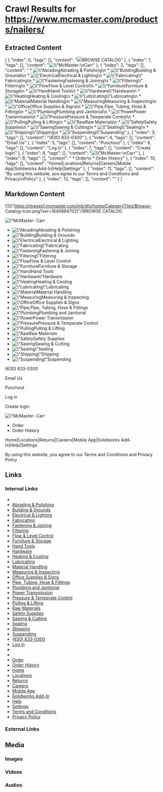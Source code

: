 # Crawl Results for https://www.mcmaster.com/products/nailers/

## Extracted Content

[
    {
        "index": 0,
        "tags": [],
        "content": "![](\\\\\"https://images1.mcmaster.com/init/gfx/home/CategoryTiles/Browse-\nCatalog-Icon.png?ver=1640884702\\\\\"/)BROWSE CATALOG"
    },
    {
        "index": 1,
        "tags": [],
        "content": "![\\\\\"McMaster-\nCarr](\\\\\"https://images1.mcmaster.com/init/gfx/MastheadLogo.svg?ver=1545146094\\\\\"/)"
    },
    {
        "index": 2,
        "tags": [],
        "content": "  * ![\\\\\"Abrading](\\\\\"https://images1.mcmaster.com/init/gfx/home/BrowseCatalogCategoryImages/1x/Abrading-and-Polishing-Catalog.png?ver=1658507392\\\\\"/)Abrading & Polishing\n  * ![\\\\\"Building](\\\\\"https://images1.mcmaster.com/init/gfx/home/BrowseCatalogCategoryImages/1x/Building-and-Grounds-Catalog.png?ver=1658507392\\\\\"/)Building & Grounds\n  * ![\\\\\"Electrical](\\\\\"https://images1.mcmaster.com/init/gfx/home/BrowseCatalogCategoryImages/1x/Electrical-and-Lighting-Catalog.png?ver=1658507392\\\\\"/)Electrical & Lighting\n  * ![\\\\\"Fabricating\\\\\"](\\\\\"https://images1.mcmaster.com/init/gfx/home/BrowseCatalogCategoryImages/1x/Fabricating-Catalog.png?ver=1658507392\\\\\"/)Fabricating\n  * ![\\\\\"Fastening](\\\\\"https://images1.mcmaster.com/init/gfx/home/BrowseCatalogCategoryImages/1x/Fastening-and-Joining-Catalog.png?ver=1658507392\\\\\"/)Fastening & Joining\n  * ![\\\\\"Filtering\\\\\"](\\\\\"https://images1.mcmaster.com/init/gfx/home/BrowseCatalogCategoryImages/1x/Filtering-Catalog.png?ver=1658507392\\\\\"/)Filtering\n  * ![\\\\\"Flow](\\\\\"https://images1.mcmaster.com/init/gfx/home/BrowseCatalogCategoryImages/1x/Flow-and-Level-Control-Catalog.png?ver=1658507392\\\\\"/)Flow & Level Control\n  * ![\\\\\"Furniture](\\\\\"https://images1.mcmaster.com/init/gfx/home/BrowseCatalogCategoryImages/1x/Furniture-and-Storage-Catalog.png?ver=1658507392\\\\\"/)Furniture & Storage\n  * ![\\\\\"Hand](\\\\\"https://images1.mcmaster.com/init/gfx/home/BrowseCatalogCategoryImages/1x/Hand-Tools-Catalog.png?ver=1658507392\\\\\"/)Hand Tools\n  * ![\\\\\"Hardware\\\\\"](\\\\\"https://images1.mcmaster.com/init/gfx/home/BrowseCatalogCategoryImages/1x/Hardware-Catalog.png?ver=1658507392\\\\\"/)Hardware\n  * ![\\\\\"Heating](\\\\\"https://images1.mcmaster.com/init/gfx/home/BrowseCatalogCategoryImages/1x/Heating-and-Cooling-Catalog.png?ver=1658507392\\\\\"/)Heating & Cooling\n  * ![\\\\\"Lubricating\\\\\"](\\\\\"https://images1.mcmaster.com/init/gfx/home/BrowseCatalogCategoryImages/1x/Lubricating-Catalog.png?ver=1658507392\\\\\"/)Lubricating\n  * ![\\\\\"Material](\\\\\"https://images1.mcmaster.com/init/gfx/home/BrowseCatalogCategoryImages/1x/Material-Handling-Catalog.png?ver=1658507392\\\\\"/)Material Handling\n  * ![\\\\\"Measuring](\\\\\"https://images1.mcmaster.com/init/gfx/home/BrowseCatalogCategoryImages/1x/Measuring-and-Inspecting-Catalog.png?ver=1658507392\\\\\"/)Measuring & Inspecting\n  * ![\\\\\"Office](\\\\\"https://images1.mcmaster.com/init/gfx/home/BrowseCatalogCategoryImages/1x/Office-Supplies-and-Signs-Catalog.png?ver=1658507392\\\\\"/)Office Supplies & Signs\n  * ![\\\\\"Pipe,](\\\\\"https://images1.mcmaster.com/init/gfx/home/BrowseCatalogCategoryImages/1x/Pipe-Tubing-Hose-and-Fittings-Catalog.png?ver=1658507392\\\\\"/)Pipe, Tubing, Hose & Fittings\n  * ![\\\\\"Plumbing](\\\\\"https://images1.mcmaster.com/init/gfx/home/BrowseCatalogCategoryImages/1x/Plumbing-and-Janitorial-Catalog.png?ver=1658507392\\\\\"/)Plumbing and Janitorial\n  * ![\\\\\"Power](\\\\\"https://images1.mcmaster.com/init/gfx/home/BrowseCatalogCategoryImages/1x/Power-Transmission-Catalog.png?ver=1658507392\\\\\"/)Power Transmission\n  * ![\\\\\"Pressure](\\\\\"https://images1.mcmaster.com/init/gfx/home/BrowseCatalogCategoryImages/1x/Pressure-and-Temperature-Control-Catalog.png?ver=1658507392\\\\\"/)Pressure & Temperate Control\n  * ![\\\\\"Pulling](\\\\\"https://images1.mcmaster.com/init/gfx/home/BrowseCatalogCategoryImages/1x/Pulling-and-Lifting-Catalog.png?ver=1658507392\\\\\"/)Pulling & Lifting\n  * ![\\\\\"Raw](\\\\\"https://images1.mcmaster.com/init/gfx/home/BrowseCatalogCategoryImages/1x/Raw-Materials-Catalog.png?ver=1658507392\\\\\"/)Raw Materials\n  * ![\\\\\"Safety](\\\\\"https://images1.mcmaster.com/init/gfx/home/BrowseCatalogCategoryImages/1x/Safety-Supplies-Catalog.png?ver=1658507392\\\\\"/)Safety Supplies\n  * ![\\\\\"Sawing](\\\\\"https://images1.mcmaster.com/init/gfx/home/BrowseCatalogCategoryImages/1x/Sawing-and-Cutting-Catalog.png?ver=1658507392\\\\\"/)Sawing & Cutting\n  * ![\\\\\"Sealing\\\\\"](\\\\\"https://images1.mcmaster.com/init/gfx/home/BrowseCatalogCategoryImages/1x/Sealing-Catalog.png?ver=1658507392\\\\\"/)Sealing\n  * ![\\\\\"Shipping\\\\\"](\\\\\"https://images1.mcmaster.com/init/gfx/home/BrowseCatalogCategoryImages/1x/Shipping-Catalog.png?ver=1658507392\\\\\"/)Shipping\n  * ![\\\\\"Suspending\\\\\"](\\\\\"https://images1.mcmaster.com/init/gfx/home/BrowseCatalogCategoryImages/1x/Suspending-Catalog.png?ver=1658507392\\\\\"/)Suspending"
    },
    {
        "index": 3,
        "tags": [],
        "content": "(630) 833-0300"
    },
    {
        "index": 4,
        "tags": [],
        "content": "Email Us"
    },
    {
        "index": 5,
        "tags": [],
        "content": "Punchout"
    },
    {
        "index": 6,
        "tags": [],
        "content": "Log in"
    },
    {
        "index": 7,
        "tags": [],
        "content": "Create login"
    },
    {
        "index": 8,
        "tags": [],
        "content": "![\\\\\"McMaster-\nCarr](\\\\\"https://images1.mcmaster.com/init/gfx/MastheadLogo.svg?ver=1545146094\\\\\"/)"
    },
    {
        "index": 9,
        "tags": [],
        "content": "  * Order\n  * Order History"
    },
    {
        "index": 10,
        "tags": [],
        "content": "Home|Locations|Returns|Careers|Mobile App|Solidworks Add-In|Help|Settings"
    },
    {
        "index": 11,
        "tags": [],
        "content": "By using this website, you agree to our Terms and Conditions and Privacy\nPolicy"
    },
    {
        "index": 12,
        "tags": [],
        "content": ""
    }
]

## Markdown Content

![](\\"https://images1.mcmaster.com/init/gfx/home/CategoryTiles/Browse-
Catalog-Icon.png?ver=1640884702\\"/)BROWSE CATALOG

![\\"McMaster-
Carr](\\"https://images1.mcmaster.com/init/gfx/MastheadLogo.svg?ver=1545146094\\"/)

  * ![\\"Abrading](\\"https://images1.mcmaster.com/init/gfx/home/BrowseCatalogCategoryImages/1x/Abrading-and-Polishing-Catalog.png?ver=1658507392\\"/)Abrading & Polishing
  * ![\\"Building](\\"https://images1.mcmaster.com/init/gfx/home/BrowseCatalogCategoryImages/1x/Building-and-Grounds-Catalog.png?ver=1658507392\\"/)Building & Grounds
  * ![\\"Electrical](\\"https://images1.mcmaster.com/init/gfx/home/BrowseCatalogCategoryImages/1x/Electrical-and-Lighting-Catalog.png?ver=1658507392\\"/)Electrical & Lighting
  * ![\\"Fabricating\\"](\\"https://images1.mcmaster.com/init/gfx/home/BrowseCatalogCategoryImages/1x/Fabricating-Catalog.png?ver=1658507392\\"/)Fabricating
  * ![\\"Fastening](\\"https://images1.mcmaster.com/init/gfx/home/BrowseCatalogCategoryImages/1x/Fastening-and-Joining-Catalog.png?ver=1658507392\\"/)Fastening & Joining
  * ![\\"Filtering\\"](\\"https://images1.mcmaster.com/init/gfx/home/BrowseCatalogCategoryImages/1x/Filtering-Catalog.png?ver=1658507392\\"/)Filtering
  * ![\\"Flow](\\"https://images1.mcmaster.com/init/gfx/home/BrowseCatalogCategoryImages/1x/Flow-and-Level-Control-Catalog.png?ver=1658507392\\"/)Flow & Level Control
  * ![\\"Furniture](\\"https://images1.mcmaster.com/init/gfx/home/BrowseCatalogCategoryImages/1x/Furniture-and-Storage-Catalog.png?ver=1658507392\\"/)Furniture & Storage
  * ![\\"Hand](\\"https://images1.mcmaster.com/init/gfx/home/BrowseCatalogCategoryImages/1x/Hand-Tools-Catalog.png?ver=1658507392\\"/)Hand Tools
  * ![\\"Hardware\\"](\\"https://images1.mcmaster.com/init/gfx/home/BrowseCatalogCategoryImages/1x/Hardware-Catalog.png?ver=1658507392\\"/)Hardware
  * ![\\"Heating](\\"https://images1.mcmaster.com/init/gfx/home/BrowseCatalogCategoryImages/1x/Heating-and-Cooling-Catalog.png?ver=1658507392\\"/)Heating & Cooling
  * ![\\"Lubricating\\"](\\"https://images1.mcmaster.com/init/gfx/home/BrowseCatalogCategoryImages/1x/Lubricating-Catalog.png?ver=1658507392\\"/)Lubricating
  * ![\\"Material](\\"https://images1.mcmaster.com/init/gfx/home/BrowseCatalogCategoryImages/1x/Material-Handling-Catalog.png?ver=1658507392\\"/)Material Handling
  * ![\\"Measuring](\\"https://images1.mcmaster.com/init/gfx/home/BrowseCatalogCategoryImages/1x/Measuring-and-Inspecting-Catalog.png?ver=1658507392\\"/)Measuring & Inspecting
  * ![\\"Office](\\"https://images1.mcmaster.com/init/gfx/home/BrowseCatalogCategoryImages/1x/Office-Supplies-and-Signs-Catalog.png?ver=1658507392\\"/)Office Supplies & Signs
  * ![\\"Pipe,](\\"https://images1.mcmaster.com/init/gfx/home/BrowseCatalogCategoryImages/1x/Pipe-Tubing-Hose-and-Fittings-Catalog.png?ver=1658507392\\"/)Pipe, Tubing, Hose & Fittings
  * ![\\"Plumbing](\\"https://images1.mcmaster.com/init/gfx/home/BrowseCatalogCategoryImages/1x/Plumbing-and-Janitorial-Catalog.png?ver=1658507392\\"/)Plumbing and Janitorial
  * ![\\"Power](\\"https://images1.mcmaster.com/init/gfx/home/BrowseCatalogCategoryImages/1x/Power-Transmission-Catalog.png?ver=1658507392\\"/)Power Transmission
  * ![\\"Pressure](\\"https://images1.mcmaster.com/init/gfx/home/BrowseCatalogCategoryImages/1x/Pressure-and-Temperature-Control-Catalog.png?ver=1658507392\\"/)Pressure & Temperate Control
  * ![\\"Pulling](\\"https://images1.mcmaster.com/init/gfx/home/BrowseCatalogCategoryImages/1x/Pulling-and-Lifting-Catalog.png?ver=1658507392\\"/)Pulling & Lifting
  * ![\\"Raw](\\"https://images1.mcmaster.com/init/gfx/home/BrowseCatalogCategoryImages/1x/Raw-Materials-Catalog.png?ver=1658507392\\"/)Raw Materials
  * ![\\"Safety](\\"https://images1.mcmaster.com/init/gfx/home/BrowseCatalogCategoryImages/1x/Safety-Supplies-Catalog.png?ver=1658507392\\"/)Safety Supplies
  * ![\\"Sawing](\\"https://images1.mcmaster.com/init/gfx/home/BrowseCatalogCategoryImages/1x/Sawing-and-Cutting-Catalog.png?ver=1658507392\\"/)Sawing & Cutting
  * ![\\"Sealing\\"](\\"https://images1.mcmaster.com/init/gfx/home/BrowseCatalogCategoryImages/1x/Sealing-Catalog.png?ver=1658507392\\"/)Sealing
  * ![\\"Shipping\\"](\\"https://images1.mcmaster.com/init/gfx/home/BrowseCatalogCategoryImages/1x/Shipping-Catalog.png?ver=1658507392\\"/)Shipping
  * ![\\"Suspending\\"](\\"https://images1.mcmaster.com/init/gfx/home/BrowseCatalogCategoryImages/1x/Suspending-Catalog.png?ver=1658507392\\"/)Suspending

(630) 833-0300

Email Us

Punchout

Log in

Create login

![\\"McMaster-
Carr](\\"https://images1.mcmaster.com/init/gfx/MastheadLogo.svg?ver=1545146094\\"/)

  * Order
  * Order History

Home|Locations|Returns|Careers|Mobile App|Solidworks Add-In|Help|Settings

By using this website, you agree to our Terms and Conditions and Privacy
Policy



## Links

### Internal Links

- [](/)
- [Abrading & Polishing](/products/abrading-and-polishing/)
- [Building & Grounds](/products/building-and-grounds/)
- [Electrical & Lighting](/products/electrical-and-lighting/)
- [Fabricating](/products/fabricating/)
- [Fastening & Joining](/products/fastening-and-joining/)
- [Filtering](/products/filtering/)
- [Flow & Level Control](/products/flow-and-level-control/)
- [Furniture & Storage](/products/furniture-and-storage/)
- [Hand Tools](/products/hand-tools/)
- [Hardware](/products/hardware/)
- [Heating & Cooling](/products/heating-and-cooling/)
- [Lubricating](/products/lubricating/)
- [Material Handling](/products/material-handling/)
- [Measuring & Inspecting](/products/measuring-and-inspecting/)
- [Office Supplies & Signs](/products/office-supplies-and-signs/)
- [Pipe, Tubing, Hose & Fittings](/products/pipe-tubing-hose-and-fittings/)
- [Plumbing and Janitorial](/products/plumbing-and-janitorial/)
- [Power Transmission](/products/power-transmission/)
- [Pressure & Temperate Control](/products/pressure-and-temperature-control/)
- [Pulling & Lifting](/products/pulling-and-lifting/)
- [Raw Materials](/products/raw-materials/)
- [Safety Supplies](/products/safety-supplies/)
- [Sawing & Cutting](/products/sawing-and-cutting/)
- [Sealing](/products/sealing/)
- [Shipping](/products/shipping/)
- [Suspending](/products/suspending/)
- [(630) 833-0300](tel:+16308330300)
- [Log in](#)
- [](#)
- [](/)
- [Order](/orders)
- [Order History](/order-history)
- [Home](/)
- [Locations](/contact)
- [Returns](/returns)
- [Careers](/careers)
- [Mobile App](/mobile)
- [Solidworks Add-In](/solidworksaddin)
- [Help](/help)
- [Settings](/settings)
- [Terms and Conditions](/termsandconditions)
- [Privacy Policy](/privacypolicy)

### External Links



## Media

### Images

### Videos

### Audios

